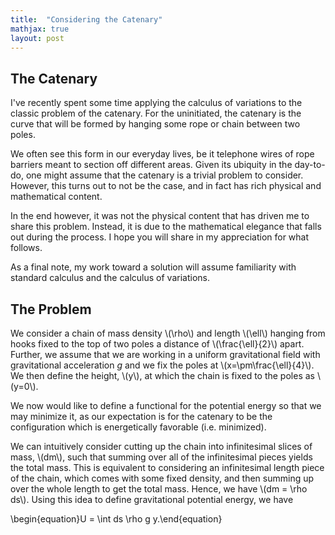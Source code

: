 ```yaml
---
title:  "Considering the Catenary"
mathjax: true
layout: post
---
```


## The Catenary

I've recently spent some time applying the calculus of variations to the classic problem of the catenary. For the uninitiated, the catenary is the curve that will be formed by hanging some rope or chain between two poles.

We often see this form in our everyday lives, be it telephone wires of rope barriers meant to section off different areas. Given its ubiquity in the day-to-do, one might assume that the catenary is a trivial problem to consider. However, this turns out to not be the case, and in fact has rich physical and mathematical content.

In the end however, it was not the physical content that has driven me to share this problem. Instead, it is due to the mathematical elegance that falls out during the process. I hope you will share in my appreciation for what follows.

As a final note, my work toward a solution will assume familiarity with standard calculus and the calculus of variations.

## The Problem

We consider a chain of mass density \\(\rho\\) and length \\(\ell\\) hanging from hooks fixed to the top of two poles a distance of \\(\frac{\ell}{2}\\) apart. Further, we assume that we are working in a uniform gravitational field with gravitational acceleration $g$ and we fix the poles at \\(x=\pm\frac{\ell}{4}\\). We then define the height, \\(y\\), at which the chain is fixed to the poles as \\(y=0\\).

We now would like to define a functional for the potential energy so that we may minimize it, as our expectation is for the catenary to be the configuration which is energetically favorable (i.e. minimized).

We can intuitively consider cutting up the chain into infinitesimal slices of mass, \\(dm\\), such that summing over all of the infinitesimal pieces yields the total mass. This is equivalent to considering an infinitesimal length piece of the chain, which comes with some fixed density, and then summing up over the whole length to get the total mass. Hence, we have \\(dm = \rho ds\\). Using this idea to define gravitational potential energy, we have 

\begin{equation}U = \int ds \rho g y.\end{equation}
